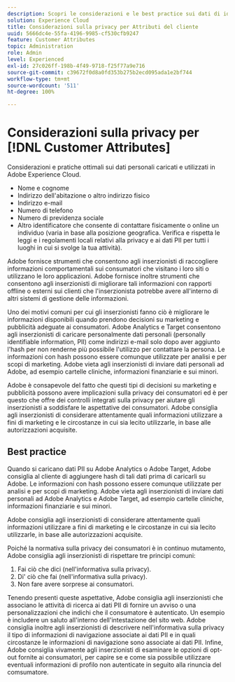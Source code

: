 ```yaml
---
description: Scopri le considerazioni e le best practice sui dati di identificazione personale (PII) caricati e utilizzati in Experience Cloud.
solution: Experience Cloud
title: Considerazioni sulla privacy per Attributi del cliente
uuid: 5666dc4e-55fa-4196-9985-cf530cfb9247
feature: Customer Attributes
topic: Administration
role: Admin
level: Experienced
exl-id: 27c026ff-198b-4f49-9718-f25f77a9e716
source-git-commit: c39672f0d8a0fd353b275b2ecd095ada1e2bf744
workflow-type: tm+mt
source-wordcount: '511'
ht-degree: 100%

---
```


# Considerazioni sulla privacy per [!DNL Customer Attributes]

Considerazioni e pratiche ottimali sui dati personali caricati e utilizzati in Adobe Experience Cloud.

* Nome e cognome
* Indirizzo dell&#39;abitazione o altro indirizzo fisico
* Indirizzo e-mail
* Numero di telefono
* Numero di previdenza sociale
* Altro identificatore che consente di contattare fisicamente o online un individuo (varia in base alla posizione geografica. Verifica e rispetta le leggi e i regolamenti locali relativi alla privacy e ai dati PII per tutti i luoghi in cui si svolge la tua attività).

Adobe fornisce strumenti che consentono agli inserzionisti di raccogliere informazioni comportamentali sui consumatori che visitano i loro siti o utilizzano le loro applicazioni. Adobe fornisce inoltre strumenti che consentono agli inserzionisti di migliorare tali informazioni con rapporti offline o esterni sui clienti che l&#39;inserzionista potrebbe avere all&#39;interno di altri sistemi di gestione delle informazioni.

Uno dei motivi comuni per cui gli inserzionisti fanno ciò è migliorare le informazioni disponibili quando prendono decisioni su marketing e pubblicità adeguate ai consumatori. Adobe Analytics e Target consentono agli inserzionisti di caricare personalmente dati personali (personally identifiable information, PII) come indirizzi e-mail solo dopo aver aggiunto l&#39;hash per non renderne più possibile l&#39;utilizzo per contattare la persona. Le informazioni con hash possono essere comunque utilizzate per analisi e per scopi di marketing. Adobe vieta agli inserzionisti di inviare dati personali ad Adobe, ad esempio cartelle cliniche, informazioni finanziarie e sui minori.

Adobe è consapevole del fatto che questi tipi di decisioni su marketing e pubblicità possono avere implicazioni sulla privacy dei consumatori ed è per questo che offre dei controlli integrati sulla privacy per aiutare gli inserzionisti a soddisfare le aspettative dei consumatori. Adobe consiglia agli inserzionisti di considerare attentamente quali informazioni utilizzare a fini di marketing e le circostanze in cui sia lecito utilizzarle, in base alle autorizzazioni acquisite.

## Best practice

Quando si caricano dati PII su Adobe Analytics o Adobe Target, Adobe consiglia al cliente di aggiungere hash di tali dati prima di caricarli su Adobe. Le informazioni con hash possono essere comunque utilizzate per analisi e per scopi di marketing. Adobe vieta agli inserzionisti di inviare dati personali ad Adobe Analytics e Adobe Target, ad esempio cartelle cliniche, informazioni finanziarie e sui minori.

Adobe consiglia agli inserzionisti di considerare attentamente quali informazioni utilizzare a fini di marketing e le circostanze in cui sia lecito utilizzarle, in base alle autorizzazioni acquisite.

Poiché la normativa sulla privacy dei consumatori è in continuo mutamento, Adobe consiglia agli inserzionisti di rispettare tre principi comuni:

1. Fai ciò che dici (nell&#39;informativa sulla privacy).
1. Di&#39; ciò che fai (nell&#39;informativa sulla privacy).
1. Non fare avere sorprese ai consumatori.

Tenendo presenti queste aspettative, Adobe consiglia agli inserzionisti che associano le attività di ricerca ai dati PII di fornire un avviso o una personalizzazioni che indichi che il consumatore è autenticato. Un esempio è includere un saluto all&#39;interno dell&#39;intestazione del sito web. Adobe consiglia inoltre agli inserzionisti di descrivere nell&#39;informativa sulla privacy il tipo di informazioni di navigazione associate ai dati PII e in quali circostanze le informazioni di navigazione sono associate ai dati PII. Infine, Adobe consiglia vivamente agli inserzionisti di esaminare le opzioni di opt-out fornite ai consumatori, per capire se e come sia possibile utilizzare eventuali informazioni di profilo non autenticate in seguito alla rinuncia del comsumatore.
